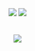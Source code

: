<div align="center">
    <img src="https://capsule-render.vercel.app/api?type=egg&color=Black&height=210">
    <img src="https://capsule-render.vercel.app/api?type=venom&height=200&text=Expect%20the%20unexpected!&fontSize=45&color=0:6E1D0C,100&fontColor=D7D7D7">
</div><br><br>
<div align= "center"> 
<img src="https://github-readme-stats.vercel.app/api?username=kijmane&bg_color=180,00000000,f0dbdb&title_color=6e1d0c&text_color=6e1d0c"/>  </div> 
    </div>
    

